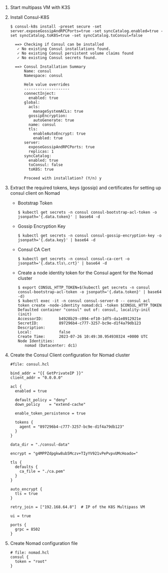 1. Start multipass VM with K3S
   

2. Install Consul-K8S

    ```
    $ consul-k8s install -preset secure -set server.exposeGossipAndRPCPorts=true -set syncCatalog.enabled=true -set syncCatalog.toK8S=true -set syncCatalog.toConsul=false
  
      ==> Checking if Consul can be installed
       ✓ No existing Consul installations found.
       ✓ No existing Consul persistent volume claims found
       ✓ No existing Consul secrets found.
      
      ==> Consul Installation Summary
          Name: consul
          Namespace: consul
          
          Helm value overrides
          --------------------
          connectInject:
            enabled: true
          global:
            acls:
              manageSystemACLs: true
            gossipEncryption:
              autoGenerate: true
            name: consul
            tls:
              enableAutoEncrypt: true
              enabled: true
          server:
            exposeGossipAndRPCPorts: true
            replicas: 1
          syncCatalog:
            enabled: true
            toConsul: false
            toK8S: true
          
          Proceed with installation? (Y/n) y
    ```

3. Extract the required tokens, keys (gossip) and certificates for setting up consul client on Nomad

   * Bootstrap Token
      ```
      $ kubectl get secrets -n consul consul-bootstrap-acl-token -o jsonpath='{.data.token}' | base64 -d
      ```
    * Gossip Encryption Key
      ```
      $ kubectl get secrets -n consul consul-gossip-encryption-key -o jsonpath='{.data.key}' | base64 -d
      ```
    * Consul CA Cert
      ```
      $ kubectl get secrets -n consul consul-ca-cert -o jsonpath='{.data.tls\.crt}' | base64 -d
      ```
    * Create a node identity token for the Consul agent for the Nomad cluster
      ```
      $ export CONSUL_HTTP_TOKEN=$(kubectl get secrets -n consul consul-bootstrap-acl-token -o jsonpath='{.data.token}' | base64 -d)
      $ kubectl exec -it -n consul consul-server-0 -- consul acl token create -node-identity nomad:dc1 -token $CONSUL_HTTP_TOKEN
      Defaulted container "consul" out of: consul, locality-init (init)
      AccessorID:       b4928b29-c094-ef10-1df5-da1e8912921e
      SecretID:         897296b4-c777-3257-bc9e-d1f4a79db123
      Description:      
      Local:            false
      Create Time:      2023-07-26 10:49:30.954930324 +0000 UTC
      Node Identities:
         nomad (Datacenter: dc1)
      ```
      
4. Create the Consul Client configuration for Nomad cluster
    ```
    #file: consul.hcl

    bind_addr = "{{ GetPrivateIP }}"
    client_addr = "0.0.0.0"
    
    acl {
      enabled = true
    
      default_policy = "deny"
      down_policy    = "extend-cache"
    
      enable_token_persistence = true
    
      tokens {
        agent = "897296b4-c777-3257-bc9e-d1f4a79db123"
      }
    }
    
    data_dir = "./consul-data"
    
    encrypt = "g4MPPZdpgkw8ub5Mczv+TIyYV921vPePvpvUMcHoado="
    
    tls {
      defaults {
        ca_file = "./ca.pem"
      }
    }
    
    auto_encrypt {
      tls = true
    }
    
    retry_join = ["192.168.64.8"]  # IP of the K8S Multipass VM
    
    ui = true
    
    ports {
      grpc = 8502
    }
    ```

  5. Create Nomad configuration file
     ```
     # file: nomad.hcl
     consul {
       token = "root"
     }
     ```
